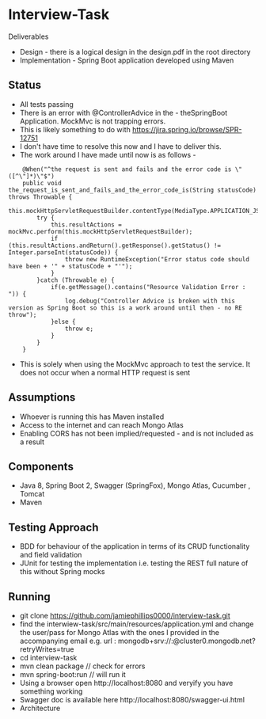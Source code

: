# Interview-Task  

Deliverables
* Design - there is a logical design in the design.pdf in the root directory
* Implementation - Spring Boot application developed using Maven 

## Status 
* All tests passing
* There is an error with @ControllerAdvice in the - theSpringBoot Application. MockMvc is not trapping errors. 
* This is likely something to do with  https://jira.spring.io/browse/SPR-12751
* I don't have time to resolve this now and I have to deliver this.
* The work around I have made until now is as follows -
``` 
	@When("^the request is sent and fails and the error code is \"([^\"]*)\"$")
	public void the_request_is_sent_and_fails_and_the_error_code_is(String statusCode) throws Throwable {
		this.mockHttpServletRequestBuilder.contentType(MediaType.APPLICATION_JSON);
		try {
			this.resultActions = mockMvc.perform(this.mockHttpServletRequestBuilder);
			if (this.resultActions.andReturn().getResponse().getStatus() != Integer.parseInt(statusCode)) {
				throw new RuntimeException("Error status code should have been + '" + statusCode + "'");
			}
		}catch (Throwable e) {
			if(e.getMessage().contains("Resource Validation Error : ")) {
				log.debug("Controller Advice is broken with this version as Spring Boot so this is a work around until then - no RE throw");
			}else {
				throw e;
			}
		}
	}
```	 
* This is solely when using the MockMvc approach to test the service. It does not occur when a normal HTTP request is sent   

## Assumptions
* Whoever is running this has Maven installed
* Access to the internet and can reach Mongo Atlas
* Enabling CORS has not been implied/requested - and is not included as a result 

## Components
* Java 8, Spring Boot 2, Swagger (SpringFox), Mongo Atlas, Cucumber , Tomcat
* Maven



## Testing Approach 
* BDD for behaviour of the application in terms of its CRUD functionality and field validation
* JUnit for testing the implementation i.e. testing the REST full nature of this without Spring mocks 


## Running 
* git clone https://github.com/jamiephillips0000/interview-task.git
* find the interwiew-task/src/main/resources/application.yml and change the user/pass for Mongo Atlas with the ones I provided in the accompanying email e.g. url : mongodb+srv://<username>:<password>@cluster0.mongodb.net?retryWrites=true 
* cd interview-task
* mvn clean package // check for errors
* mvn spring-boot:run // will run it 
* Using a browser open http://localhost:8080 and veryify you have something working 
* Swagger doc is available here http://localhost:8080/swagger-ui.html
* Architecture
	

